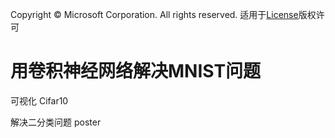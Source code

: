 Copyright © Microsoft Corporation. All rights reserved.
  适用于[License](https：//github.com/Microsoft/ai-edu/blob/master/LICENSE.md)版权许可

# 用卷积神经网络解决MNIST问题

可视化
Cifar10

解决二分类问题 poster